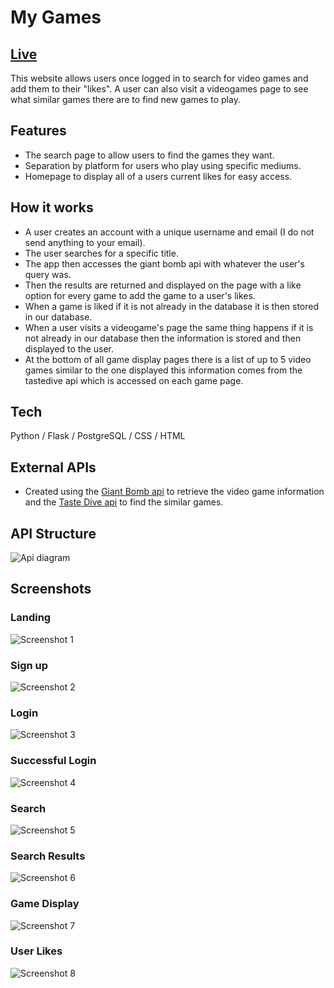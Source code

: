 # My Games

## [Live](https://my-fav-games.herokuapp.com/)

This website allows users once logged in to search for video games and add them to their "likes". A user can also visit a videogames page to see what similar games there are to find new games to play.

## Features

-   The search page to allow users to find the games they want.
-   Separation by platform for users who play using specific mediums.
-   Homepage to display all of a users current likes for easy access.

## How it works

-   A user creates an account with a unique username and email (I do not send anything to your email).
-   The user searches for a specific title.
-   The app then accesses the giant bomb api with whatever the user's query was.
-   Then the results are returned and displayed on the page with a like option for every game to add the game to a user's likes.
-   When a game is liked if it is not already in the database it is then stored in our database.
-   When a user visits a videogame's page the same thing happens if it is not already in our database then the information is stored and then displayed to the user.
-   At the bottom of all game display pages there is a list of up to 5 video games similar to the one displayed this information comes from the tastedive api which is accessed on each game page.

## Tech

Python / Flask / PostgreSQL / CSS / HTML

## External APIs

-   Created using the [Giant Bomb api](https://www.giantbomb.com/api/) to retrieve the video game information and the [Taste Dive api](https://tastedive.com/read/api) to find the similar games.

## API Structure

![Api diagram](/Photos/API_Structure.png)

## Screenshots

### Landing

![Screenshot 1](/Photos/Landing.png)

### Sign up

![Screenshot 2](/Photos/signup.png)

### Login

![Screenshot 3](/Photos/login.png)

### Successful Login

![Screenshot 4](/Photos/After-login.png)

### Search

![Screenshot 5](/Photos/search.png)

### Search Results

![Screenshot 6](/Photos/results.png)

### Game Display

![Screenshot 7](/Photos/game-page.png)

### User Likes

![Screenshot 8](/Photos/user-likes.png)
